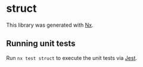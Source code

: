 # struct

This library was generated with [Nx](https://nx.dev).

## Running unit tests

Run `nx test struct` to execute the unit tests via [Jest](https://jestjs.io).

